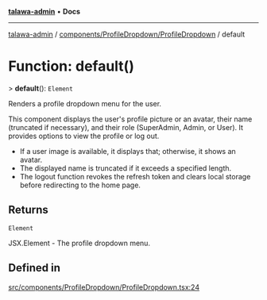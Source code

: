 [**talawa-admin**](../../../../README.md) • **Docs**

***

[talawa-admin](../../../../modules.md) / [components/ProfileDropdown/ProfileDropdown](../README.md) / default

# Function: default()

\> **default**(): `Element`

Renders a profile dropdown menu for the user.

This component displays the user's profile picture or an avatar, their name (truncated if necessary),
and their role (SuperAdmin, Admin, or User). It provides options to view the profile or log out.

- If a user image is available, it displays that; otherwise, it shows an avatar.
- The displayed name is truncated if it exceeds a specified length.
- The logout function revokes the refresh token and clears local storage before redirecting to the home page.

## Returns

`Element`

JSX.Element - The profile dropdown menu.

## Defined in

[src/components/ProfileDropdown/ProfileDropdown.tsx:24](https://github.com/PalisadoesFoundation/talawa-admin/blob/7a991b3aa824070bd53d6367f1ce7f072321af88/src/components/ProfileDropdown/ProfileDropdown.tsx#L24)
